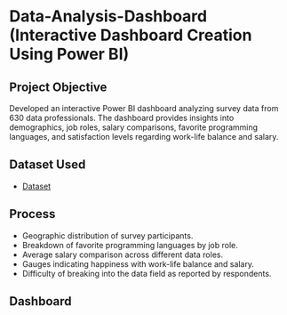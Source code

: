 # Data-Analysis-Dashboard (Interactive Dashboard Creation Using Power BI)
## Project Objective
Developed an interactive Power BI dashboard analyzing survey data from 630 data professionals. The dashboard provides insights into demographics, job roles, salary comparisons, favorite programming languages, and satisfaction levels regarding work-life balance and salary.

## Dataset Used
- <a href="https://github.com/Muhammad-Allaithi/Data-Analysis-Dashboard-Power-BI/blob/main/Full%20Project%20In%20Power%20BI.pbix">Dataset</a>

## Process
- Geographic distribution of survey participants.
- Breakdown of favorite programming languages by job role.
- Average salary comparison across different data roles.
- Gauges indicating happiness with work-life balance and salary.
- Difficulty of breaking into the data field as reported by respondents.

## Dashboard
